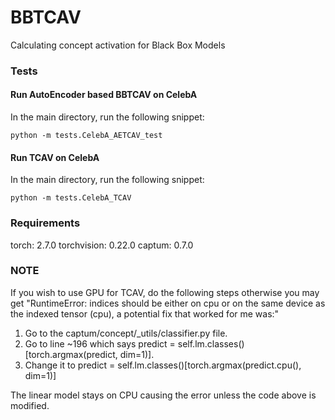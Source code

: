 # BBTCAV
Calculating concept activation for Black Box Models

### Tests

#### Run AutoEncoder based BBTCAV on CelebA

In the main directory, run the following snippet:

`python -m tests.CelebA_AETCAV_test`

#### Run TCAV on CelebA

In the main directory, run the following snippet:

`python -m tests.CelebA_TCAV`

### Requirements
torch: 2.7.0
torchvision: 0.22.0
captum: 0.7.0

### NOTE

If you wish to use GPU for TCAV, do the following steps otherwise you may get "RuntimeError: indices should be either on cpu or on the same device as the indexed tensor (cpu), a potential fix that worked for me was:"

1. Go to the captum/concept/_utils/classifier.py file.
2. Go to line ~196 which says predict = self.lm.classes()[torch.argmax(predict, dim=1)].
3. Change it to predict = self.lm.classes()[torch.argmax(predict.cpu(), dim=1)]


The linear model stays on CPU causing the error unless the code above is modified.


